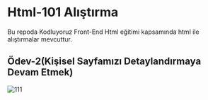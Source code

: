 # Html-101 Alıştırma
Bu repoda Kodluyoruz Front-End Html eğitimi kapsamında html ile alıştırmalar mevcuttur.

## Ödev-2(Kişisel Sayfamızı Detaylandırmaya Devam Etmek)
![111](https://user-images.githubusercontent.com/100076932/166513701-8734d5db-67ca-40d4-92d1-ea53ee70805b.png)

